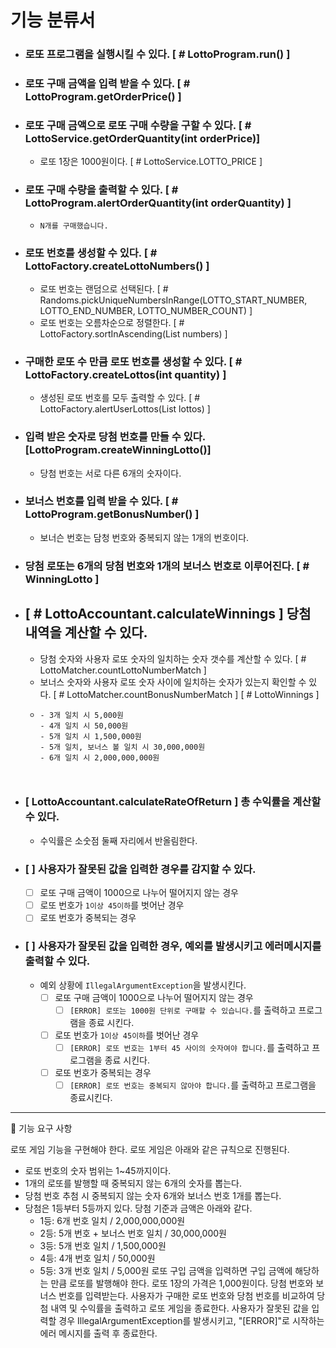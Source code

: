 # 기능 분류서
- ### 로또 프로그램을 실행시킬 수 있다. [ # LottoProgram.run() ]
- ### 로또 구매 금액을 입력 받을 수 있다. [ # LottoProgram.getOrderPrice() ]
- ### 로또 구매 금액으로 로또 구매 수량을 구할 수 있다. [ # LottoService.getOrderQuantity(int orderPrice)]
  - 로또 1장은 1000원이다. [ # LottoService.LOTTO_PRICE ]
- ### 로또 구매 수량을 출력할 수 있다. [ # LottoProgram.alertOrderQuantity(int orderQuantity) ]
  - `N개를 구매했습니다.` 
- ### 로또 번호를 생성할 수 있다. [ # LottoFactory.createLottoNumbers() ]
  - 로또 번호는 랜덤으로 선택된다. [ # Randoms.pickUniqueNumbersInRange(LOTTO_START_NUMBER, LOTTO_END_NUMBER, LOTTO_NUMBER_COUNT) ]
  - 로또 번호는 오름차순으로 정렬한다. [ # LottoFactory.sortInAscending(List<Integer> numbers) ]
- ### 구매한 로또 수 만큼 로또 번호를 생성할 수 있다. [ # LottoFactory.createLottos(int quantity) ]
  - 생성된 로또 번호를 모두 출력할 수 있다. [ # LottoFactory.alertUserLottos(List<Lotto> lottos) ]
- ### 입력 받은 숫자로 당첨 번호를 만들 수 있다. [LottoProgram.createWinningLotto()]
  - 당첨 번호는 서로 다른 6개의 숫자이다.
- ### 보너스 번호를 입력 받을 수 있다. [ # LottoProgram.getBonusNumber() ]
  - 보너슨 번호는 담청 번호와 중복되지 않는 1개의 번호이다.
- ### 당첨 로또는 6개의 당첨 번호와 1개의 보너스 번호로 이루어진다. [ # WinningLotto ]
- ## [ # LottoAccountant.calculateWinnings ] 당첨 내역을 계산할 수 있다.
  - 당첨 숫자와 사용자 로또 숫자의 일치하는 숫자 갯수를 계산할 수 있다. [ # LottoMatcher.countLottoNumberMatch ]
  - 보너스 숫자와 사용자 로또 숫자 사이에 일치하는 숫자가 있는지 확인할 수 있다. [ # LottoMatcher.countBonusNumberMatch ]
  [ # LottoWinnings ]
  - ```
    - 3개 일치 시 5,000원
    - 4개 일치 시 50,000원
    - 5개 일치 시 1,500,000원
    - 5개 일치, 보너스 볼 일치 시 30,000,000원
    - 6개 일치 시 2,000,000,000원
  ```
    

- ### [ LottoAccountant.calculateRateOfReturn ] 총 수익률을 계산할 수 있다.
  - 수익률은 소숫점 둘째 자리에서 반올림한다.

- ### [  ] 사용자가 잘못된 값을 입력한 경우를 감지할 수 있다.
    - [  ] 로또 구매 금액이 1000으로 나누어 떨어지지 않는 경우
    - [  ] 로또 번호가 `1이상 45이하`를 벗어난 경우
    - [  ] 로또 번호가 중복되는 경우
- ### [  ] 사용자가 잘못된 값을 입력한 경우, 예외를 발생시키고 에러메시지를 출력할 수 있다.
    - 예외 상황에 `IllegalArgumentException`을 발생시킨다.
      - [  ] 로또 구매 금액이 1000으로 나누어 떨어지지 않는 경우
        - [  ] `[ERROR] 로또는 1000원 단위로 구매할 수 있습니다.`를 출력하고 프로그램을 종료 시킨다.
      - [  ] 로또 번호가 `1이상 45이하`를 벗어난 경우    
        - [  ] `[ERROR] 로또 번호는 1부터 45 사이의 숫자여야 합니다.`를 출력하고 프로그램을 종료 시킨다.
      - [  ] 로또 번호가 중복되는 경우
        - [  ] `[ERROR] 로또 번호는 중복되지 않아야 합니다.`를 출력하고 프로그램을 종료시킨다.

***
🚀 기능 요구 사항

로또 게임 기능을 구현해야 한다. 로또 게임은 아래와 같은 규칙으로 진행된다.

- 로또 번호의 숫자 범위는 1~45까지이다.
- 1개의 로또를 발행할 때 중복되지 않는 6개의 숫자를 뽑는다.
- 당첨 번호 추첨 시 중복되지 않는 숫자 6개와 보너스 번호 1개를 뽑는다.
- 당첨은 1등부터 5등까지 있다. 당첨 기준과 금액은 아래와 같다.
    - 1등: 6개 번호 일치 / 2,000,000,000원
    - 2등: 5개 번호 + 보너스 번호 일치 / 30,000,000원
    - 3등: 5개 번호 일치 / 1,500,000원
    - 4등: 4개 번호 일치 / 50,000원
    - 5등: 3개 번호 일치 / 5,000원
      로또 구입 금액을 입력하면 구입 금액에 해당하는 만큼 로또를 발행해야 한다.
      로또 1장의 가격은 1,000원이다.
      당첨 번호와 보너스 번호를 입력받는다.
      사용자가 구매한 로또 번호와 당첨 번호를 비교하여 당첨 내역 및 수익률을 출력하고 로또 게임을 종료한다.
      사용자가 잘못된 값을 입력할 경우 IllegalArgumentException를 발생시키고, "[ERROR]"로 시작하는 에러 메시지를 출력 후 종료한다.